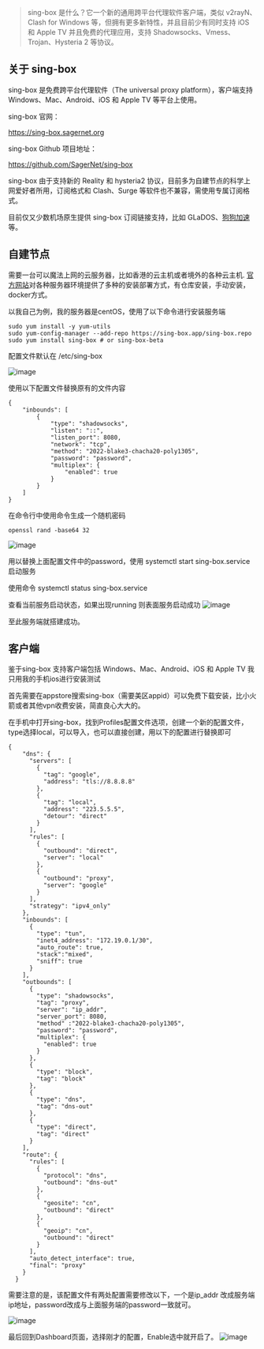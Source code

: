 

> sing-box 是什么？它一个新的通用跨平台代理软件客户端，类似 v2rayN、Clash for Windows 等，但拥有更多新特性，并且目前少有同时支持 iOS 和 Apple TV 并且免费的代理应用，支持 Shadowsocks、Vmess、Trojan、Hysteria 2 等协议。

## 关于 sing-box
sing-box 是免费跨平台代理软件（The universal proxy platform），客户端支持 Windows、Mac、Android、iOS 和 Apple TV 等平台上使用。

sing-box 官网：


https://sing-box.sagernet.org

sing-box Github 项目地址：

https://github.com/SagerNet/sing-box


sing-box 由于支持新的 Reality 和 hysteria2 协议，目前多为自建节点的科学上网爱好者所用，订阅格式和 Clash、Surge 等软件也不兼容，需使用专属订阅格式。

目前仅又少数机场原生提供 sing-box 订阅链接支持，比如 GLaDOS、[狗狗加速](https://panel.dg6.top/#/register?code=9ddB5bK3)等。

## 自建节点

需要一台可以魔法上网的云服务器，比如香港的云主机或者境外的各种云主机.
[官方网站](https://sing-box.sagernet.org/)对各种服务器环境提供了多种的安装部署方式，有仓库安装，手动安装，docker方式。

以我自己为例，我的服务器是centOS，使用了以下命令进行安装服务端

```
sudo yum install -y yum-utils
sudo yum-config-manager --add-repo https://sing-box.app/sing-box.repo
sudo yum install sing-box # or sing-box-beta
```
配置文件默认在 /etc/sing-box 

![image](https://github.com/wqlabs/wqlabs.github.io/assets/39255755/7e11f6d8-6510-46af-be20-750e70f3c005)

使用以下配置文件替换原有的文件内容

```
{
    "inbounds": [
        {
            "type": "shadowsocks",
            "listen": "::",
            "listen_port": 8080,
            "network": "tcp",
            "method": "2022-blake3-chacha20-poly1305",
            "password": "password",
            "multiplex": {
                "enabled": true
            }
        }
    ]
}
```
在命令行中使用命令生成一个随机密码

```
openssl rand -base64 32
```
![image](https://github.com/wqlabs/wqlabs.github.io/assets/39255755/a2ca03c9-a656-4859-82f0-13befaf7eb03)


用以替换上面配置文件中的password，使用 systemctl start sing-box.service 启动服务

使用命令 systemctl status sing-box.service 

查看当前服务启动状态，如果出现running 则表面服务启动成功
![image](https://github.com/wqlabs/wqlabs.github.io/assets/39255755/defd8a11-54ca-4976-ae42-7ab8a84a6ea6)


至此服务端就搭建成功。

## 客户端

鉴于sing-box 支持客户端包括 Windows、Mac、Android、iOS 和 Apple TV 我只用我的手机ios进行安装测试

首先需要在appstore搜索sing-box（需要美区appid）可以免费下载安装，比小火箭或者其他vpn收费安装，简直良心大大的。

在手机中打开sing-box，找到Profiles配置文件选项，创建一个新的配置文件，type选择local，可以导入，也可以直接创建，用以下的配置进行替换即可

```
{
    "dns": {
      "servers": [
        {
          "tag": "google",
          "address": "tls://8.8.8.8"
        },
        {
          "tag": "local",
          "address": "223.5.5.5",
          "detour": "direct"
        }
      ],
      "rules": [
        {
          "outbound": "direct",
          "server": "local"
        },
        {
          "outbound": "proxy",
          "server": "google"
        }
      ],
      "strategy": "ipv4_only"
    },
    "inbounds": [
      {
        "type": "tun",
        "inet4_address": "172.19.0.1/30",
        "auto_route": true,
        "stack":"mixed",
        "sniff": true
      }
    ],
    "outbounds": [
      {
        "type": "shadowsocks",
        "tag": "proxy",
        "server": "ip_addr",
        "server_port": 8080,
        "method" :"2022-blake3-chacha20-poly1305",
        "password": "password",
        "multiplex": {
          "enabled": true
        }
      },
      {
        "type": "block",
        "tag": "block"
      },
      {
        "type": "dns",
        "tag": "dns-out"
      },
      {
        "type": "direct",
        "tag": "direct"
      }
    ],
    "route": {
      "rules": [
        {
          "protocol": "dns",
          "outbound": "dns-out"
        },
        {
          "geosite": "cn",
          "outbound": "direct"
        },
        {
          "geoip": "cn",
          "outbound": "direct"
        }
      ],
      "auto_detect_interface": true,
      "final": "proxy"
    }
  }
```
需要注意的是，该配置文件有两处配置需要修改以下，一个是ip_addr 改成服务端ip地址，password改成与上面服务端的password一致就可。

![image](https://github.com/wqlabs/wqlabs.github.io/assets/39255755/702668fe-b5c7-4813-b501-7ad6242214eb)


最后回到Dashboard页面，选择刚才的配置，Enable选中就开启了。
![image](https://github.com/wqlabs/wqlabs.github.io/assets/39255755/18c5c50d-83e9-4891-97de-7a4c70226e31)

